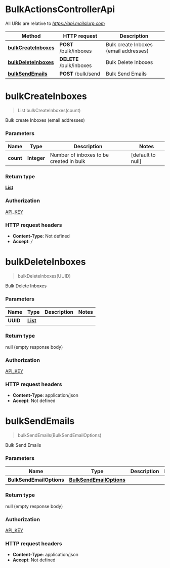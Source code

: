 # BulkActionsControllerApi

All URIs are relative to *https://api.mailslurp.com*

Method | HTTP request | Description
------------- | ------------- | -------------
[**bulkCreateInboxes**](BulkActionsControllerApi#bulkCreateInboxes) | **POST** /bulk/inboxes | Bulk create Inboxes (email addresses)
[**bulkDeleteInboxes**](BulkActionsControllerApi#bulkDeleteInboxes) | **DELETE** /bulk/inboxes | Bulk Delete Inboxes
[**bulkSendEmails**](BulkActionsControllerApi#bulkSendEmails) | **POST** /bulk/send | Bulk Send Emails


<a name="bulkCreateInboxes"></a>
# **bulkCreateInboxes**
> List bulkCreateInboxes(count)

Bulk create Inboxes (email addresses)

### Parameters

Name | Type | Description  | Notes
------------- | ------------- | ------------- | -------------
 **count** | **Integer**| Number of inboxes to be created in bulk | [default to null]

### Return type

[**List**](../Models/InboxDto)

### Authorization

[API_KEY](../README#API_KEY)

### HTTP request headers

- **Content-Type**: Not defined
- **Accept**: */*

<a name="bulkDeleteInboxes"></a>
# **bulkDeleteInboxes**
> bulkDeleteInboxes(UUID)

Bulk Delete Inboxes

### Parameters

Name | Type | Description  | Notes
------------- | ------------- | ------------- | -------------
 **UUID** | [**List**](../Models/UUID)|  |

### Return type

null (empty response body)

### Authorization

[API_KEY](../README#API_KEY)

### HTTP request headers

- **Content-Type**: application/json
- **Accept**: Not defined

<a name="bulkSendEmails"></a>
# **bulkSendEmails**
> bulkSendEmails(BulkSendEmailOptions)

Bulk Send Emails

### Parameters

Name | Type | Description  | Notes
------------- | ------------- | ------------- | -------------
 **BulkSendEmailOptions** | [**BulkSendEmailOptions**](../Models/BulkSendEmailOptions)|  |

### Return type

null (empty response body)

### Authorization

[API_KEY](../README#API_KEY)

### HTTP request headers

- **Content-Type**: application/json
- **Accept**: Not defined

